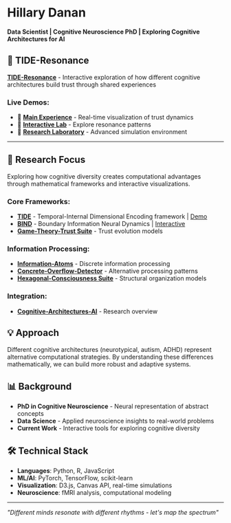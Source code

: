 # Hillary Danan
**Data Scientist | Cognitive Neuroscience PhD | Exploring Cognitive Architectures for AI**

## 🌟 TIDE-Resonance

**[TIDE-Resonance](https://github.com/HillaryDanan/TIDE-resonance)** - Interactive exploration of how different cognitive architectures build trust through shared experiences

### Live Demos:
- 🎵 **[Main Experience](https://hillarydanan.github.io/TIDE-resonance/)** - Real-time visualization of trust dynamics
- 🧪 **[Interactive Lab](https://hillarydanan.github.io/TIDE-resonance/interactive_resonance.html)** - Explore resonance patterns
- 🔬 **[Research Laboratory](https://hillarydanan.github.io/TIDE-resonance/advanced_explorer.html)** - Advanced simulation environment

---

## 🧠 Research Focus

Exploring how cognitive diversity creates computational advantages through mathematical frameworks and interactive visualizations.

### Core Frameworks:
- **[TIDE](https://github.com/HillaryDanan/TIDE)** - Temporal-Internal Dimensional Encoding framework | [Demo](https://hillarydanan.github.io/TIDE/tide_interactive.html)
- **[BIND](https://github.com/HillaryDanan/BIND)** - Boundary Information Neural Dynamics | [Interactive](https://hillarydanan.github.io/BIND/bind_systems_interactive.html)
- **[Game-Theory-Trust Suite](https://github.com/HillaryDanan/game-theory-trust-suite)** - Trust evolution models

### Information Processing:
- **[Information-Atoms](https://github.com/HillaryDanan/information-atoms)** - Discrete information processing
- **[Concrete-Overflow-Detector](https://github.com/HillaryDanan/concrete-overflow-detector)** - Alternative processing patterns
- **[Hexagonal-Consciousness Suite](https://github.com/HillaryDanan/hexagonal-consciousness-suite)** - Structural organization models

### Integration:
- **[Cognitive-Architectures-AI](https://github.com/HillaryDanan/cognitive-architectures-ai)** - Research overview

## 💡 Approach

Different cognitive architectures (neurotypical, autism, ADHD) represent alternative computational strategies. By understanding these differences mathematically, we can build more robust and adaptive systems.

## 📊 Background
- **PhD in Cognitive Neuroscience** - Neural representation of abstract concepts
- **Data Science** - Applied neuroscience insights to real-world problems
- **Current Work** - Interactive tools for exploring cognitive diversity

## 🛠️ Technical Stack
- **Languages**: Python, R, JavaScript
- **ML/AI**: PyTorch, TensorFlow, scikit-learn
- **Visualization**: D3.js, Canvas API, real-time simulations
- **Neuroscience**: fMRI analysis, computational modeling

---

*"Different minds resonate with different rhythms - let's map the spectrum"*
